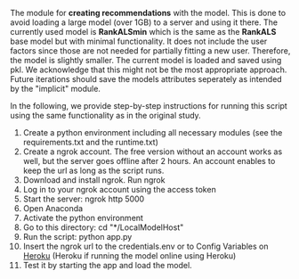 The module for **creating recommendations** with the model. This is done to avoid loading a large model (over 1GB) to a server and using it there. 
The currently used model is **RankALSmin** which is the same as the **RankALS** base model but with minimal functionality. It does not include the user factors since those are not needed for partially fitting a new user. Therefore, the model is slightly smaller. The current model is loaded and saved using pkl. We acknowledge that this might not be the most appropriate approach. Future iterations should save the models attributes seperately as intended by the "implicit" module.

In the following, we provide step-by-step instructions for running this script using the same functionality as in the original study.
1. Create a python environment including all necessary modules (see the requirements.txt and the runtime.txt)
2. Create a ngrok account. The free version without an account works as well, but the server goes offline after 2 hours. An account enables to keep the url as long as the script runs.
3. Download and install ngrok. Run ngrok
4. Log in to your ngrok account using the access token
5. Start the server: ngrok http 5000
6. Open Anaconda
7. Activate the python environment
8. Go to this directory: cd "*/LocalModelHost"
9. Run the script: python app.py
10. Insert the ngrok url to the credentials.env or to Config Variables on [Heroku](https://www.heroku.com/) (Heroku if running the model online using Heroku)
11. Test it by starting the app and load the model.